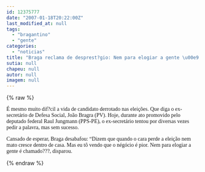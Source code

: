 ```yaml
---
id: 12375777
date: "2007-01-18T20:22:00Z"
last_modified_at: null
tags:
  - "bragantino"
  - "gente"
categories:
  - "noticias"
title: "Braga reclama de desprest?gio: Nem para elogiar a gente \u00e9 chamado"
sutia: null
chapeu: null
autor: null
imagem: null
---
```

{% raw %}
<p><P><FONT face=Verdana>É mesmo muito dif?cil a vida de candidato derrotado nas eleições. Que diga o ex-secretário de Defesa Social, João Bragra (PV). </FONT><FONT face=Verdana>Hoje, durante ato promovido pelo deputado federal Raul Jungmann (PPS-PE), o ex-secretário tentou por diversas vezes pedir a palavra, mas sem sucesso. </FONT></P></p>
<p><P><FONT face=Verdana>Cansado de esperar, Braga desabafou: “Dizem que quando o cara perde a eleição nem mato cresce dentro de casa. Mas eu tô vendo que o négócio é pior. Nem para elogiar a gente é chamado???, disparou.</FONT></P> </p>
{% endraw %}
